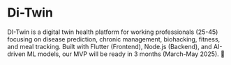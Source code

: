 # Di-Twin
DI-Twin is a digital twin health platform for working professionals (25-45) focusing on disease prediction, chronic management, biohacking, fitness, and meal tracking. Built with Flutter (Frontend), Node.js (Backend), and AI-driven ML models, our MVP will be ready in 3 months (March-May 2025). 🚀
